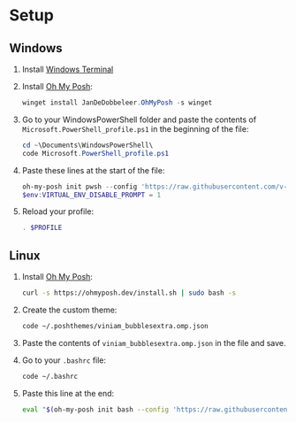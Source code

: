 # Setup

## Windows

1. Install [Windows Terminal](https://www.microsoft.com/en-us/p/windows-terminal/9n0dx20hk701?activetab=pivot:overviewtab)
2. Install [Oh My Posh](https://ohmyposh.dev/docs/installation/windows):

   ```powershell
   winget install JanDeDobbeleer.OhMyPosh -s winget
   ```

3. Go to your WindowsPowerShell folder and paste the contents of `Microsoft.PowerShell_profile.ps1` in the beginning of the file:

   ```powershell
   cd ~\Documents\WindowsPowerShell\
   code Microsoft.PowerShell_profile.ps1
   ```

4. Paste these lines at the start of the file:

   ```powershell
   oh-my-posh init pwsh --config 'https://raw.githubusercontent.com/v-amorim/self-development/main/misc/oh-my-posh/themes/viniam_bubblesextra.omp.json' | Invoke-Expression
   $env:VIRTUAL_ENV_DISABLE_PROMPT = 1
   ```

5. Reload your profile:

   ```powershell
   . $PROFILE
   ```

## Linux

1. Install [Oh My Posh](https://ohmyposh.dev/docs/installation/linux):

   ```bash
   curl -s https://ohmyposh.dev/install.sh | sudo bash -s
   ```

2. Create the custom theme:

   ```bash
   code ~/.poshthemes/viniam_bubblesextra.omp.json
   ```

3. Paste the contents of `viniam_bubblesextra.omp.json` in the file and save.

4. Go to your `.bashrc` file:

   ```bash
   code ~/.bashrc
   ```

5. Paste this line at the end:

   ```bash
   eval "$(oh-my-posh init bash --config 'https://raw.githubusercontent.com/v-amorim/self-development/main/misc/oh-my-posh/themes/viniam_bubblesextra.omp.json')"
   ```
